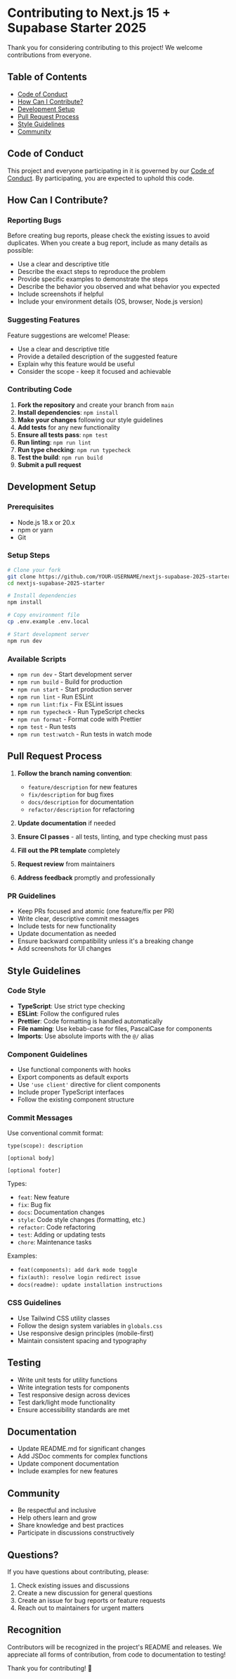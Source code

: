 # Contributing to Next.js 15 + Supabase Starter 2025

Thank you for considering contributing to this project! We welcome contributions from everyone.

## Table of Contents

- [Code of Conduct](#code-of-conduct)
- [How Can I Contribute?](#how-can-i-contribute)
- [Development Setup](#development-setup)
- [Pull Request Process](#pull-request-process)
- [Style Guidelines](#style-guidelines)
- [Community](#community)

## Code of Conduct

This project and everyone participating in it is governed by our [Code of Conduct](CODE_OF_CONDUCT.md). By participating, you are expected to uphold this code.

## How Can I Contribute?

### Reporting Bugs

Before creating bug reports, please check the existing issues to avoid duplicates. When you create a bug report, include as many details as possible:

- Use a clear and descriptive title
- Describe the exact steps to reproduce the problem
- Provide specific examples to demonstrate the steps
- Describe the behavior you observed and what behavior you expected
- Include screenshots if helpful
- Include your environment details (OS, browser, Node.js version)

### Suggesting Features

Feature suggestions are welcome! Please:

- Use a clear and descriptive title
- Provide a detailed description of the suggested feature
- Explain why this feature would be useful
- Consider the scope - keep it focused and achievable

### Contributing Code

1. **Fork the repository** and create your branch from `main`
2. **Install dependencies**: `npm install`
3. **Make your changes** following our style guidelines
4. **Add tests** for any new functionality
5. **Ensure all tests pass**: `npm test`
6. **Run linting**: `npm run lint`
7. **Run type checking**: `npm run typecheck`
8. **Test the build**: `npm run build`
9. **Submit a pull request**

## Development Setup

### Prerequisites

- Node.js 18.x or 20.x
- npm or yarn
- Git

### Setup Steps

```bash
# Clone your fork
git clone https://github.com/YOUR-USERNAME/nextjs-supabase-2025-starter.git
cd nextjs-supabase-2025-starter

# Install dependencies
npm install

# Copy environment file
cp .env.example .env.local

# Start development server
npm run dev
```

### Available Scripts

- `npm run dev` - Start development server
- `npm run build` - Build for production
- `npm run start` - Start production server
- `npm run lint` - Run ESLint
- `npm run lint:fix` - Fix ESLint issues
- `npm run typecheck` - Run TypeScript checks
- `npm run format` - Format code with Prettier
- `npm test` - Run tests
- `npm run test:watch` - Run tests in watch mode

## Pull Request Process

1. **Follow the branch naming convention**:
   - `feature/description` for new features
   - `fix/description` for bug fixes
   - `docs/description` for documentation
   - `refactor/description` for refactoring

2. **Update documentation** if needed

3. **Ensure CI passes** - all tests, linting, and type checking must pass

4. **Fill out the PR template** completely

5. **Request review** from maintainers

6. **Address feedback** promptly and professionally

### PR Guidelines

- Keep PRs focused and atomic (one feature/fix per PR)
- Write clear, descriptive commit messages
- Include tests for new functionality
- Update documentation as needed
- Ensure backward compatibility unless it's a breaking change
- Add screenshots for UI changes

## Style Guidelines

### Code Style

- **TypeScript**: Use strict type checking
- **ESLint**: Follow the configured rules
- **Prettier**: Code formatting is handled automatically
- **File naming**: Use kebab-case for files, PascalCase for components
- **Imports**: Use absolute imports with the `@/` alias

### Component Guidelines

- Use functional components with hooks
- Export components as default exports
- Use `'use client'` directive for client components
- Include proper TypeScript interfaces
- Follow the existing component structure

### Commit Messages

Use conventional commit format:

```
type(scope): description

[optional body]

[optional footer]
```

Types:
- `feat`: New feature
- `fix`: Bug fix
- `docs`: Documentation changes
- `style`: Code style changes (formatting, etc.)
- `refactor`: Code refactoring
- `test`: Adding or updating tests
- `chore`: Maintenance tasks

Examples:
- `feat(components): add dark mode toggle`
- `fix(auth): resolve login redirect issue`
- `docs(readme): update installation instructions`

### CSS Guidelines

- Use Tailwind CSS utility classes
- Follow the design system variables in `globals.css`
- Use responsive design principles (mobile-first)
- Maintain consistent spacing and typography

## Testing

- Write unit tests for utility functions
- Write integration tests for components
- Test responsive design across devices
- Test dark/light mode functionality
- Ensure accessibility standards are met

## Documentation

- Update README.md for significant changes
- Add JSDoc comments for complex functions
- Update component documentation
- Include examples for new features

## Community

- Be respectful and inclusive
- Help others learn and grow
- Share knowledge and best practices
- Participate in discussions constructively

## Questions?

If you have questions about contributing, please:

1. Check existing issues and discussions
2. Create a new discussion for general questions
3. Create an issue for bug reports or feature requests
4. Reach out to maintainers for urgent matters

## Recognition

Contributors will be recognized in the project's README and releases. We appreciate all forms of contribution, from code to documentation to testing!

Thank you for contributing! 🚀